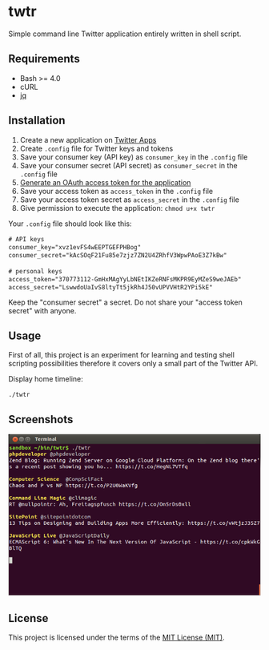 # twtr

Simple command line Twitter application entirely written in shell script. 

## Requirements

* Bash >= 4.0
* cURL
* [jq](https://stedolan.github.io/jq)

## Installation

1. Create a new application on [Twitter Apps](https://apps.twitter.com)
2. Create `.config` file for Twitter keys and tokens
3. Save your consumer key (API key) as `consumer_key` in the `.config` file
4. Save your consumer secret (API secret) as `consumer_secret` in the `.config` file
5. [Generate an OAuth access token for the application](https://dev.twitter.com/oauth/overview/application-owner-access-tokens)
6. Save your access token as `access_token` in the `.config` file
7. Save your access token secret as `access_secret` in the `.config` file
8. Give permission to execute the application: `chmod u+x twtr`

Your `.config` file should look like this:

  ```shell
  # API keys
  consumer_key="xvz1evFS4wEEPTGEFPHBog"
  consumer_secret="kAcSOqF21Fu85e7zjz7ZN2U4ZRhfV3WpwPAoE3Z7kBw"

  # personal keys
  access_token="370773112-GmHxMAgYyLbNEtIKZeRNFsMKPR9EyMZeS9weJAEb"
  access_secret="LswwdoUaIvS8ltyTt5jkRh4J50vUPVVHtR2YPi5kE"
  ```

Keep the "consumer secret" a secret. Do not share your "access token secret" with anyone.

## Usage

First of all, this project is an experiment for learning and testing shell 
scripting possibilities therefore it covers only a small part of the Twitter
API.

Display home timeline:

  ```shell
  ./twtr      
  ```

## Screenshots
![Home timeline](https://raw.githubusercontent.com/nyrobert/twtr/master/screenshots/timeline.png)

## License

This project is licensed under the terms of the [MIT License (MIT)](LICENSE).
